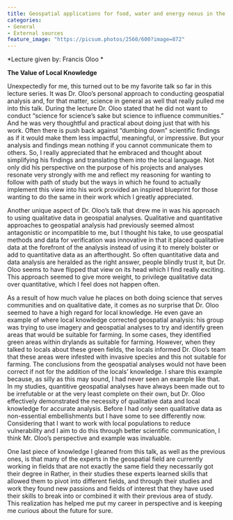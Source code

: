 ```yaml
---
title: Geospatial applications for food, water and energy nexus in the drylands of Africa from a citizen’s perception 
categories:
- General
- External sources
feature_image: "https://picsum.photos/2560/600?image=872"
---
```

*Lecture given by: Francis Oloo * 

**The Value of Local Knowledge**

Unexpectedly for me, this turned out to be my favorite talk so far in this lecture series. It was Dr. Oloo’s personal approach to conducting geospatial analysis and, for that matter, science in general as well that really pulled me into this talk. During the lecture Dr. Oloo stated that he did not want to conduct “science for science’s sake but science to influence communities.” And he was very thoughtful and practical about doing just that with his work. Often there is push back against “dumbing down” scientific findings as if it would make them less impactful, meaningful, or impressive. But your analysis and findings mean nothing if you cannot communicate them to others. So, I really appreciated that he embraced and thought about simplifying his findings and translating them into the local language. Not only did his perspective on the purpose of his projects and analyses resonate very strongly with me and reflect my reasoning for wanting to follow with path of study but the ways in which he found to actually implement this view into his work provided an inspired blueprint for those wanting to do the same in their work which I greatly appreciated.

Another unique aspect of Dr. Oloo’s talk that drew me in was his approach to using qualitative data in geospatial analyses. Qualitative and quantitative approaches to geospatial analysis had previously seemed almost antagonistic or incompatible to me, but I thought his take, to use geospatial methods and data for verification was innovative in that it placed qualitative data at the forefront of the analysis instead of using it to merely bolster or add to quantitative data as an afterthought. So often quantitative data and data analysis are heralded as the right answer, people blindly trust it, but Dr. Oloo seems to have flipped that view on its head which I find really exciting. This approach seemed to give more weight, to privilege qualitative data over quantitative, which I feel does not happen often. 

As a result of how much value he places on both doing science that serves communities and on qualitative date, it comes as no surprise that Dr. Oloo seemed to have a high regard for local knowledge. 
He even gave an example of where local knowledge corrected geospatial analysis: his group was trying to use imagery and geospatial analyses to try and identify green areas that would be suitable for farming. In some cases, they identified green areas within drylands as suitable for farming. However, when they talked to locals about these green fields, the locals informed Dr. Oloo’s team that these areas were infested with invasive species and this not suitable for farming. The conclusions from the geospatial analyses would not have been correct if not for the addition of the locals’ knowledge. I share this example because, as silly as this may sound, I had never seen an example like that. In my studies, quantitive geospatial analyses have always been made out to be irrefutable or at the very least complete on their own, but Dr. Oloo effectively demonstrated the necessity of qualitative data and local knowledge for accurate analysis. Before I had only seen qualitative data as non-essential embellishments but I have some to see differently now. Considering that I want to work with local populations to reduce vulnerability and I aim to do this through better scientific communication, I think Mr. Oloo’s perspective and example was invaluable. 

One last piece of knowledge I gleaned from this talk, as well as the previous ones, is that many of the experts in the geospatial field are currently working in fields that are not exactly the same field they necessarily got their degree in Rather, in their studies these experts learned skills that allowed them to pivot into different fields, and through their studies and work they found new passions and fields of interest that they have used their skills to break into or combined it with their previous area of study.  This realization has helped me put my career in perspective and is keeping me curious about the future for sure. 


